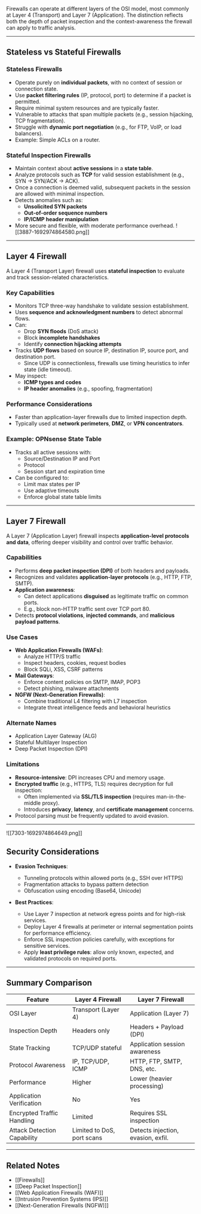 Firewalls can operate at different layers of the OSI model, most commonly at Layer 4 (Transport) and Layer 7 (Application). The distinction reflects both the depth of packet inspection and the context-awareness the firewall can apply to traffic analysis.

---

## Stateless vs Stateful Firewalls

### Stateless Firewalls
- Operate purely on **individual packets**, with no context of session or connection state.
- Use **packet filtering rules** (IP, protocol, port) to determine if a packet is permitted.
- Require minimal system resources and are typically faster.
- Vulnerable to attacks that span multiple packets (e.g., session hijacking, TCP fragmentation).
- Struggle with **dynamic port negotiation** (e.g., for FTP, VoIP, or load balancers).
- Example: Simple ACLs on a router.

### Stateful Inspection Firewalls
- Maintain context about **active sessions** in a **state table**.
- Analyze protocols such as **TCP** for valid session establishment (e.g., SYN → SYN/ACK → ACK).
- Once a connection is deemed valid, subsequent packets in the session are allowed with minimal inspection.
- Detects anomalies such as:
  - **Unsolicited SYN packets**
  - **Out-of-order sequence numbers**
  - **IP/ICMP header manipulation**
- More secure and flexible, with moderate performance overhead.
![[3887-1692974864580.png]]
---

## Layer 4 Firewall

A Layer 4 (Transport Layer) firewall uses **stateful inspection** to evaluate and track session-related characteristics.

### Key Capabilities
- Monitors TCP three-way handshake to validate session establishment.
- Uses **sequence and acknowledgment numbers** to detect abnormal flows.
- Can:
  - Drop **SYN floods** (DoS attack)
  - Block **incomplete handshakes**
  - Identify **connection hijacking attempts**
- Tracks **UDP flows** based on source IP, destination IP, source port, and destination port.
  - Since UDP is connectionless, firewalls use timing heuristics to infer state (idle timeout).
- May inspect:
  - **ICMP types and codes**
  - **IP header anomalies** (e.g., spoofing, fragmentation)

### Performance Considerations
- Faster than application-layer firewalls due to limited inspection depth.
- Typically used at **network perimeters**, **DMZ**, or **VPN concentrators**.

### Example: OPNsense State Table
- Tracks all active sessions with:
  - Source/Destination IP and Port
  - Protocol
  - Session start and expiration time
- Can be configured to:
  - Limit max states per IP
  - Use adaptive timeouts
  - Enforce global state table limits

---

## Layer 7 Firewall

A Layer 7 (Application Layer) firewall inspects **application-level protocols and data**, offering deeper visibility and control over traffic behavior.

### Capabilities
- Performs **deep packet inspection (DPI)** of both headers and payloads.
- Recognizes and validates **application-layer protocols** (e.g., HTTP, FTP, SMTP).
- **Application awareness**:
  - Can detect applications **disguised** as legitimate traffic on common ports.
  - E.g., block non-HTTP traffic sent over TCP port 80.
- Detects **protocol violations**, **injected commands**, and **malicious payload patterns**.

### Use Cases
- **Web Application Firewalls (WAFs)**:
  - Analyze HTTP/S traffic
  - Inspect headers, cookies, request bodies
  - Block SQLi, XSS, CSRF patterns
- **Mail Gateways**:
  - Enforce content policies on SMTP, IMAP, POP3
  - Detect phishing, malware attachments
- **NGFW (Next-Generation Firewalls)**:
  - Combine traditional L4 filtering with L7 inspection
  - Integrate threat intelligence feeds and behavioral heuristics

### Alternate Names
- Application Layer Gateway (ALG)
- Stateful Multilayer Inspection
- Deep Packet Inspection (DPI)

### Limitations
- **Resource-intensive**: DPI increases CPU and memory usage.
- **Encrypted traffic** (e.g., HTTPS, TLS) requires decryption for full inspection:
  - Often implemented via **SSL/TLS inspection** (requires man-in-the-middle proxy).
  - Introduces **privacy**, **latency**, and **certificate management** concerns.
- Protocol parsing must be frequently updated to avoid evasion.

---
![[7303-1692974864649.png]]
## Security Considerations

- **Evasion Techniques**:
  - Tunneling protocols within allowed ports (e.g., SSH over HTTPS)
  - Fragmentation attacks to bypass pattern detection
  - Obfuscation using encoding (Base64, Unicode)

- **Best Practices**:
  - Use Layer 7 inspection at network egress points and for high-risk services.
  - Deploy Layer 4 firewalls at perimeter or internal segmentation points for performance efficiency.
  - Enforce SSL inspection policies carefully, with exceptions for sensitive services.
  - Apply **least privilege rules**: allow only known, expected, and validated protocols on required ports.

---

## Summary Comparison

| Feature                       | Layer 4 Firewall            | Layer 7 Firewall                   |
|------------------------------|-----------------------------|------------------------------------|
| OSI Layer                    | Transport (Layer 4)         | Application (Layer 7)              |
| Inspection Depth             | Headers only                | Headers + Payload (DPI)            |
| State Tracking               | TCP/UDP stateful            | Application session awareness      |
| Protocol Awareness           | IP, TCP/UDP, ICMP           | HTTP, FTP, SMTP, DNS, etc.         |
| Performance                  | Higher                      | Lower (heavier processing)         |
| Application Verification     | No                          | Yes                                |
| Encrypted Traffic Handling   | Limited                     | Requires SSL inspection            |
| Attack Detection Capability  | Limited to DoS, port scans  | Detects injection, evasion, exfil. |

---

## Related Notes

- [[Firewalls]]
- [[Deep Packet Inspection]]
- [[Web Application Firewalls (WAF)]]
- [[Intrusion Prevention Systems (IPS)]]
- [[Next-Generation Firewalls (NGFW)]]
